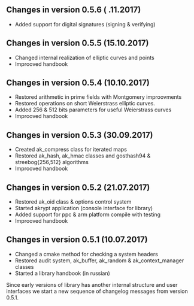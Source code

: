Changes in version 0.5.6 (  .11.2017)
-------------------------------------
  * Added support for digital signatures (signing & verifying)



Changes in version 0.5.5 (15.10.2017)
-------------------------------------

  * Changed internal realization of elliptic curves and points
  * Improoved handbook


Changes in version 0.5.4 (10.10.2017)
-------------------------------------

   * Restored arithmetic in prime fields with Montgomery improovments
   * Restored operations on short Weierstrass elliptic curves.
   * Added 256 & 512 bits parameters for useful Weierstrass curves
   * Improoved handbook


Changes in version 0.5.3 (30.09.2017)
-------------------------------------

   * Created ak_compress class for iterated maps
   * Restored ak_hash, ak_hmac classes and gosthash94 & streebog{256,512} algorithms
   * Improoved handbook


Changes in version 0.5.2 (21.07.2017)
-------------------------------------

   * Restored ak_oid class & options control system
   * Started akrypt application (console interface for library)
   * Added support for ppc & arm platform compile with testing
   * Improoved handbook


Changes in version 0.5.1 (10.07.2017)
-------------------------------------

   * Changed a cmake method for checking a system headers
   * Restored audit system, ak_buffer, ak_random & ak_context_manager classes
   * Started a library handbook (in russian)


Since early versions of library has another internal structure and user 
interfaces we start a new sequence of changelog messages from version 0.5.1.

